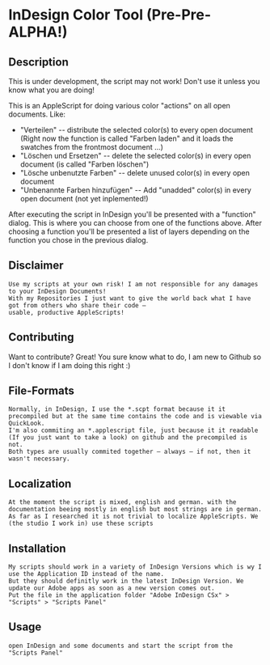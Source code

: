 InDesign Color Tool (Pre-Pre-ALPHA!)
=============

Description
-------

This is under development, the script may not work! Don't use it unless you know what you are doing!

This is an AppleScript for doing various color "actions" on all open documents. Like:

* "Verteilen" -- distribute the selected color(s) to every open document (Right now the function is called "Farben laden" and it loads the swatches from the frontmost document …)
* "Löschen und Ersetzen" -- delete the selected color(s) in every open document (is called "Farben löschen")
* "Lösche unbenutzte Farben" -- delete unused color(s) in every open document
* "Unbenannte Farben hinzufügen" -- Add "unadded" color(s) in every open document (not yet inplemented!)


After executing the script in InDesign you'll be presented with a "function" dialog.
This is where you can choose from one of the functions above.
After choosing a function you'll be presented a list of layers depending on the function you chose in the previous dialog.


Disclaimer
-----
    Use my scripts at your own risk! I am not responsible for any damages to your InDesign Documents!
    With my Repositories I just want to give the world back what I have got from others who share their code – 
    usable, productive AppleScripts!

Contributing
------------
Want to contribute? Great! You sure know what to do, I am new to Github so I don't know if I am doing this right :)

File-Formats
-----------
    Normally, in InDesign, I use the *.scpt format because it it precompiled but at the same time contains the code and is viewable via QuickLook. 
    I'm also commiting an *.applescript file, just because it it readable (If you just want to take a look) on github and the precompiled is not.
    Both types are usually commited together – always – if not, then it wasn't necessary.
    
Localization
-----------
    At the moment the script is mixed, english and german. with the documentation beeing mostly in english but most strings are in german.
    As far as I researched it is not trivial to localize AppleScripts. We (the studio I work in) use these scripts

Installation
-----------
    My scripts should work in a variety of InDesign Versions which is wy I use the Application ID instead of the name.
    But they should definitly work in the latest InDesign Version. We update our Adobe apps as soon as a new version comes out.
    Put the file in the application folder "Adobe InDesign CSx" > "Scripts" > "Scripts Panel"

Usage
-----
    open InDesign and some documents and start the script from the "Scripts Panel"
